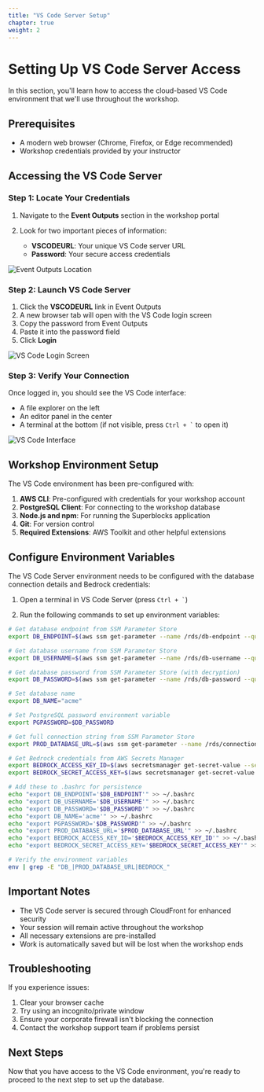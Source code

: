 ```yaml
---
title: "VS Code Server Setup"
chapter: true
weight: 2
---
```


# Setting Up VS Code Server Access

In this section, you'll learn how to access the cloud-based VS Code environment that we'll use throughout the workshop.

## Prerequisites

- A modern web browser (Chrome, Firefox, or Edge recommended)
- Workshop credentials provided by your instructor

## Accessing the VS Code Server

### Step 1: Locate Your Credentials

1. Navigate to the **Event Outputs** section in the workshop portal
2. Look for two important pieces of information:

    - **VSCODEURL**: Your unique VS Code server URL
    - **Password**: Your secure access credentials

![Event Outputs Location](/images/Vscode-server-creds.png)

### Step 2: Launch VS Code Server

1. Click the **VSCODEURL** link in Event Outputs
2. A new browser tab will open with the VS Code login screen
3. Copy the password from Event Outputs
4. Paste it into the password field
5. Click **Login**

![VS Code Login Screen](/images/Vscode-server-login.png)

### Step 3: Verify Your Connection

Once logged in, you should see the VS Code interface:
- A file explorer on the left
- An editor panel in the center
- A terminal at the bottom (if not visible, press `` Ctrl + ` `` to open it)

![VS Code Interface](/images/Vscode-server-interface.png)

## Workshop Environment Setup

The VS Code environment has been pre-configured with:

1. **AWS CLI**: Pre-configured with credentials for your workshop account
2. **PostgreSQL Client**: For connecting to the workshop database
3. **Node.js and npm**: For running the Superblocks application
4. **Git**: For version control
5. **Required Extensions**: AWS Toolkit and other helpful extensions

## Configure Environment Variables

The VS Code Server environment needs to be configured with the database connection details and Bedrock credentials:

1. Open a terminal in VS Code Server (press `` Ctrl + ` ``)

2. Run the following commands to set up environment variables:

```bash
# Get database endpoint from SSM Parameter Store
export DB_ENDPOINT=$(aws ssm get-parameter --name /rds/db-endpoint --query 'Parameter.Value' --output text)

# Get database username from SSM Parameter Store
export DB_USERNAME=$(aws ssm get-parameter --name /rds/db-username --query 'Parameter.Value' --output text)

# Get database password from SSM Parameter Store (with decryption)
export DB_PASSWORD=$(aws ssm get-parameter --name /rds/db-password --query 'Parameter.Value' --output text --with-decryption)

# Set database name
export DB_NAME="acme"

# Set PostgreSQL password environment variable
export PGPASSWORD=$DB_PASSWORD

# Get full connection string from SSM Parameter Store
export PROD_DATABASE_URL=$(aws ssm get-parameter --name /rds/connection-string --query 'Parameter.Value' --output text --with-decryption)

# Get Bedrock credentials from AWS Secrets Manager
export BEDROCK_ACCESS_KEY_ID=$(aws secretsmanager get-secret-value --secret-id MyUserAccessKey --query 'SecretString' --output text | jq -r '.AccessKeyId')
export BEDROCK_SECRET_ACCESS_KEY=$(aws secretsmanager get-secret-value --secret-id MyUserAccessKey --query 'SecretString' --output text | jq -r '.SecretAccessKey')

# Add these to .bashrc for persistence
echo "export DB_ENDPOINT='$DB_ENDPOINT'" >> ~/.bashrc
echo "export DB_USERNAME='$DB_USERNAME'" >> ~/.bashrc
echo "export DB_PASSWORD='$DB_PASSWORD'" >> ~/.bashrc
echo "export DB_NAME='acme'" >> ~/.bashrc
echo "export PGPASSWORD='$DB_PASSWORD'" >> ~/.bashrc
echo "export PROD_DATABASE_URL='$PROD_DATABASE_URL'" >> ~/.bashrc
echo "export BEDROCK_ACCESS_KEY_ID='$BEDROCK_ACCESS_KEY_ID'" >> ~/.bashrc
echo "export BEDROCK_SECRET_ACCESS_KEY='$BEDROCK_SECRET_ACCESS_KEY'" >> ~/.bashrc

# Verify the environment variables
env | grep -E "DB_|PROD_DATABASE_URL|BEDROCK_"
```

## Important Notes

- The VS Code server is secured through CloudFront for enhanced security
- Your session will remain active throughout the workshop
- All necessary extensions are pre-installed
- Work is automatically saved but will be lost when the workshop ends

## Troubleshooting

If you experience issues:
1. Clear your browser cache
2. Try using an incognito/private window
3. Ensure your corporate firewall isn't blocking the connection
4. Contact the workshop support team if problems persist

## Next Steps

Now that you have access to the VS Code environment, you're ready to proceed to the next step to set up the database.
